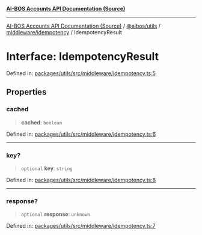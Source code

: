 [**AI-BOS Accounts API Documentation (Source)**](../../../../../README.md)

***

[AI-BOS Accounts API Documentation (Source)](../../../../../README.md) / [@aibos/utils](../../../README.md) / [middleware/idempotency](../README.md) / IdempotencyResult

# Interface: IdempotencyResult

Defined in: [packages/utils/src/middleware/idempotency.ts:5](https://github.com/pohlai88/accounts/blob/48103fb36d28b2b9bfb33472b6de2f719773cde9/packages/utils/src/middleware/idempotency.ts#L5)

## Properties

### cached

> **cached**: `boolean`

Defined in: [packages/utils/src/middleware/idempotency.ts:6](https://github.com/pohlai88/accounts/blob/48103fb36d28b2b9bfb33472b6de2f719773cde9/packages/utils/src/middleware/idempotency.ts#L6)

***

### key?

> `optional` **key**: `string`

Defined in: [packages/utils/src/middleware/idempotency.ts:8](https://github.com/pohlai88/accounts/blob/48103fb36d28b2b9bfb33472b6de2f719773cde9/packages/utils/src/middleware/idempotency.ts#L8)

***

### response?

> `optional` **response**: `unknown`

Defined in: [packages/utils/src/middleware/idempotency.ts:7](https://github.com/pohlai88/accounts/blob/48103fb36d28b2b9bfb33472b6de2f719773cde9/packages/utils/src/middleware/idempotency.ts#L7)
